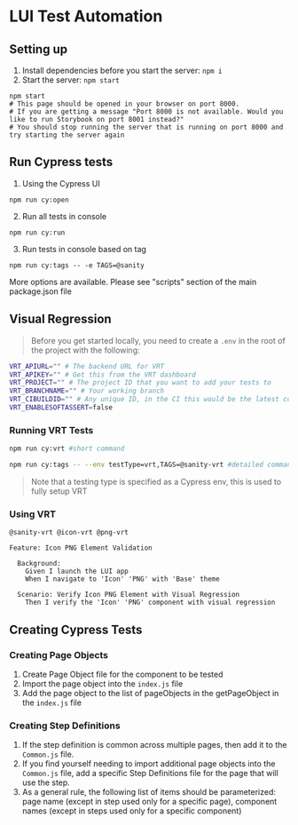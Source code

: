 # LUI Test Automation

## Setting up
1. Install dependencies before you start the server: `npm i`
2. Start the server: `npm start`
```shell
npm start
# This page should be opened in your browser on port 8000.
# If you are getting a message "Port 8000 is not available. Would you like to run Storybook on port 8001 instead?" 
# You should stop running the server that is running on port 8000 and try starting the server again
```

## Run Cypress tests

1. Using the Cypress UI
```shell
npm run cy:open
```
2. Run all tests in console
```shell
npm run cy:run
```
3. Run tests in console based on tag
```shell
npm run cy:tags -- -e TAGS=@sanity
```

More options are available. Please see "scripts" section of the main package.json file

## Visual Regression
> Before you get started locally, you need to create a `.env` in the root of the project with the following:

```sh
VRT_APIURL="" # The backend URL for VRT
VRT_APIKEY="" # Get this from the VRT dashboard
VRT_PROJECT="" # The project ID that you want to add your tests to
VRT_BRANCHNAME="" # Your working branch
VRT_CIBUILDID="" # Any unique ID, in the CI this would be the latest commit ID
VRT_ENABLESOFTASSERT=false
```

### Running VRT Tests
```sh
npm run cy:vrt #short command
```

```sh
npm run cy:tags -- --env testType=vrt,TAGS=@sanity-vrt #detailed command
```

> Note that a testing type is specified as a Cypress env, this is used to fully setup VRT

### Using VRT
```cucumber
@sanity-vrt @icon-vrt @png-vrt

Feature: Icon PNG Element Validation

  Background: 
    Given I launch the LUI app 
    When I navigate to 'Icon' 'PNG' with 'Base' theme
  
  Scenario: Verify Icon PNG Element with Visual Regression
    Then I verify the 'Icon' 'PNG' component with visual regression
```


## Creating Cypress Tests
### Creating Page Objects
1. Create Page Object file for the component to be tested
2. Import the page object into the `index.js` file
3. Add the page object to the list of pageObjects in the getPageObject in the `index.js` file

### Creating Step Definitions
1. If the step definition is common across multiple pages, then add it to the `Common.js` file.
2. If you find yourself needing to import additional page objects into the `Common.js` file, add a specific Step Definitions file for the page that will use the step.
3. As a general rule, the following list of items should be parameterized: page name (except in step used only for a specific page), component names (except in steps used only for a specific component)
